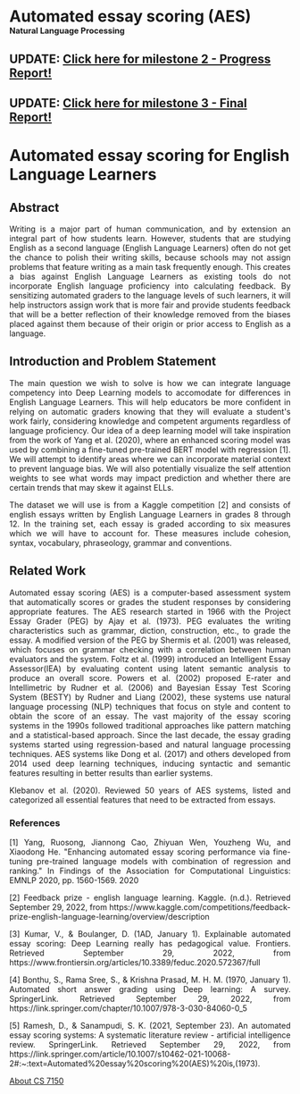 
<html lang="en">
<head>
<title>Assess the language proficiency for English Language Learners
</title>
<meta property="og:title" content=Your Project Name" />
<meta name="twitter:title" content="" />
<meta name="description" content="" /> 
<meta property="og:description" content="Your project about your cool topic described right here." />
<meta name="twitter:description" content="Your project about your cool topic described right here." />
<meta property="og:type" content="website" />
<meta name="twitter:card" content="summary" /> 
<meta name="viewport" content="width=device-width,initial-scale=1" />
<!-- bootstrap for mobile-friendly layout -->
<link rel="stylesheet" href="https://cdn.jsdelivr.net/npm/bootstrap@4.6.2/dist/css/bootstrap.min.css" integrity="sha384-xOolHFLEh07PJGoPkLv1IbcEPTNtaed2xpHsD9ESMhqIYd0nLMwNLD69Npy4HI+N" crossorigin="anonymous">
<script src="https://cdn.jsdelivr.net/npm/jquery@3.5.1/dist/jquery.slim.min.js" integrity="sha384-DfXdz2htPH0lsSSs5nCTpuj/zy4C+OGpamoFVy38MVBnE+IbbVYUew+OrCXaRkfj" crossorigin="anonymous"></script>
<script src="https://cdn.jsdelivr.net/npm/bootstrap@4.6.2/dist/js/bootstrap.bundle.min.js" integrity="sha384-Fy6S3B9q64WdZWQUiU+q4/2Lc9npb8tCaSX9FK7E8HnRr0Jz8D6OP9dO5Vg3Q9ct" crossorigin="anonymous"></script>
<link href="https://fonts.googleapis.com/css?family=Open+Sans:300,400,700" rel="stylesheet">
<link href="style.css" rel="stylesheet">

</head>
<body class="nd-docs">
<div class="nd-pageheader">
 <div class="container">
 <h1 class="lead">
 
 <nobr class="widenobr">Automated essay scoring (AES)</nobr><br>
 <nobr class="widenobr" style="font-size:1.5vw">Natural Language Processing
</nobr> 
 </h1>
 </div>
</div><!-- end nd-pageheader -->

<h2>UPDATE: <a href="milestone2.html">Click here for milestone 2 - Progress Report!</a></h2>
<h2>UPDATE: <a href="milestone3.html">Click here for milestone 3 - Final Report!</a></h2>
<div class="container">
<div class="row">
<div class="col justify-content-center text-center">
<h1>Automated essay scoring for English Language Learners</h1>
<h2 align="justify">Abstract</h2>
<p align="justify"> Writing is a major part of human communication, and by extension an integral part of how students learn. However, students that are studying English as a second language (English Language Learners) often do not get the chance to polish their writing skills, because schools may not assign problems that feature writing as a main task frequently enough. This creates a bias against English Language Learners as existing tools do not incorporate English language proficiency into calculating feedback. By sensitizing automated graders to the language levels of such learners, it will help instructors assign work that is more fair and provide students feedback that will be a better reflection of their knowledge removed from the biases placed against them because of their origin or prior access to English as a language.</p>
<h2 align="justify">Introduction and Problem Statement</h2>
<p align="justify">The main question we wish to solve is how we can integrate language competency into Deep Learning models to accomodate for differences in English Language Learners. This will help educators be more confident in relying on automatic graders knowing that they will evaluate a student's work fairly, considering knowledge and competent arguments regardless of language proficiency. Our idea of a deep learning model will take inspiration from the work of Yang et al. (2020), where an enhanced scoring model was used by combining a fine-tuned pre-trained BERT model with regression [1]. We will attempt to identify areas where we can incorporate material context to prevent language bias. We will also potentially visualize the self attention weights to see what words may impact prediction and whether there are certain trends that may skew it against ELLs.</p><p align="justify">The dataset we will use is from a Kaggle competition [2] and consists of english essays written by English Language Learners in grades 8 through 12. In the training set, each essay is graded according to six measures which we will have to account for. These measures include cohesion, syntax, vocabulary, phraseology, grammar and conventions. </p>
</div>
</div>
<div class="row">
<div class="col">

<h2>Related Work</h2>

<p align="justify">Automated essay scoring (AES) is a computer-based assessment system that automatically scores or grades the student responses by considering appropriate features. The AES research started in 1966 with the Project Essay Grader (PEG) by Ajay et al. (1973). PEG evaluates the writing characteristics such as grammar, diction, construction, etc., to grade the essay. A modified version of the PEG by Shermis et al. (2001) was released, which focuses on grammar checking with a correlation between human evaluators and the system. Foltz et al. (1999) introduced an Intelligent Essay Assessor(IEA) by evaluating content using latent semantic analysis to produce an overall score. Powers et al. (2002) proposed E-rater and Intellimetric by Rudner et al. (2006) and Bayesian Essay Test Scoring System (BESTY) by Rudner and Liang (2002), these systems use natural language processing (NLP) techniques that focus on style and content to obtain the score of an essay. The vast majority of the essay scoring systems in the 1990s followed traditional approaches like pattern matching and a statistical-based approach. Since the last decade, the essay grading systems started using regression-based and natural language processing techniques. AES systems like Dong et al. (2017) and others developed from 2014 used deep learning techniques, inducing syntactic and semantic features resulting in better results than earlier systems.</p>
<p align="justify">Klebanov et al. (2020). Reviewed 50 years of AES systems, listed and categorized all essential features that need to be extracted from essays.</p>
<h3>References</h3>
<p align="justify">[1] Yang, Ruosong, Jiannong Cao, Zhiyuan Wen, Youzheng Wu, and Xiaodong He. "Enhancing automated essay scoring performance via fine-tuning pre-trained language models with combination of regression and ranking." In Findings of the Association for Computational Linguistics: EMNLP 2020, pp. 1560-1569. 2020</p>

<p align="justify">[2] Feedback prize - english language learning. Kaggle. (n.d.). Retrieved September 29, 2022, from https://www.kaggle.com/competitions/feedback-prize-english-language-learning/overview/description </p>

<p align="justify">[3] Kumar, V., &amp; Boulanger, D. (1AD, January 1). Explainable automated essay scoring: Deep Learning really has pedagogical value. Frontiers. Retrieved September 29, 2022, from https://www.frontiersin.org/articles/10.3389/feduc.2020.572367/full 
</p>
<p align="justify">[4] Bonthu, S., Rama Sree, S., &amp; Krishna Prasad, M. H. M. (1970, January 1). Automated short answer grading using Deep learning: A survey. SpringerLink. Retrieved September 29, 2022, from https://link.springer.com/chapter/10.1007/978-3-030-84060-0_5 </p>
<p align="justify">[5] Ramesh, D., &amp; Sanampudi, S. K. (2021, September 23). An automated essay scoring systems: A systematic literature review - artificial intelligence review. SpringerLink. Retrieved September 29, 2022, from https://link.springer.com/article/10.1007/s10462-021-10068-2#:~:text=Automated%20essay%20scoring%20(AES)%20is,(1973). </p>

</div><!--col-->
</div><!--row -->
</div> <!-- container -->

<footer class="nd-pagefooter">
  <div class="row">
    <div class="col-6 col-md text-center">
      <a href="https://cs7150.baulab.info/">About CS 7150</a>
    </div>
  </div>
</footer>

</body>
<script>
$(document).on('click', '.clickselect', function(ev) {
  var range = document.createRange();
  range.selectNodeContents(this);
  var sel = window.getSelection();
  sel.removeAllRanges();
  sel.addRange(range);
});
// Google analytics below.
window.dataLayer = window.dataLayer || [];
</script>
</html>
